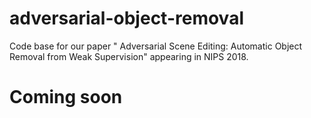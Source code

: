 # adversarial-object-removal
Code base for our paper " Adversarial Scene Editing: Automatic Object Removal from Weak Supervision" appearing in NIPS 2018.

# Coming soon
